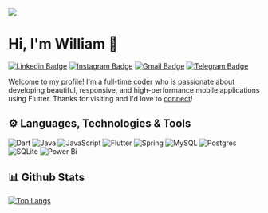 ![](https://komarev.com/ghpvc/?username=willwees&color=blueviolet)

# Hi, I'm William 👋

[![Linkedin Badge](https://img.shields.io/badge/-williamsuyanto-0A66C2?style=flat&logo=Linkedin&logoColor=white&link=https://www.linkedin.com/in/williamsuyanto/)](https://www.linkedin.com/in/williamsuyanto/)
[![Instagram Badge](https://img.shields.io/badge/-@willwees-E4405F?style=flat&logo=instagram&logoColor=white&link=https://instagram.com/willwees/)](https://instagram.com/willwees)
[![Gmail Badge](https://img.shields.io/badge/-williamsuyanto-c14438?style=flat&logo=Gmail&logoColor=white&link=mailto:william.suyanto@gmail.com)](mailto:william.suyanto@gmail.com)
[![Telegram Badge](https://img.shields.io/badge/-willwees-26A5E4?style=flat&logo=telegram&logoColor=white&link=https://t.me/willwees)](https://t.me/willwees)

Welcome to my profile! I'm a full-time coder who is passionate about developing beautiful, responsive, and high-performance mobile applications using Flutter. Thanks for visiting and I'd love to [connect](https://www.linkedin.com/in/williamsuyanto/)!

## ⚙️ Languages, Technologies & Tools 
![Dart](https://img.shields.io/badge/dart-%230175C2.svg?style=for-the-badge&logo=dart&logoColor=white)
![Java](https://img.shields.io/badge/java-%23ED8B00.svg?style=for-the-badge&logo=openjdk&logoColor=white)
![JavaScript](https://img.shields.io/badge/javascript-%23323330.svg?style=for-the-badge&logo=javascript&logoColor=%23F7DF1E)
![Flutter](https://img.shields.io/badge/Flutter-%2302569B.svg?style=for-the-badge&logo=Flutter&logoColor=white)
![Spring](https://img.shields.io/badge/spring-%236DB33F.svg?style=for-the-badge&logo=spring&logoColor=white)
![MySQL](https://img.shields.io/badge/mysql-%2300f.svg?style=for-the-badge&logo=mysql&logoColor=white)
![Postgres](https://img.shields.io/badge/postgres-%23316192.svg?style=for-the-badge&logo=postgresql&logoColor=white)
![SQLite](https://img.shields.io/badge/sqlite-%2307405e.svg?style=for-the-badge&logo=sqlite&logoColor=white)
![Power Bi](https://img.shields.io/badge/power_bi-F2C811?style=for-the-badge&logo=powerbi&logoColor=black)

## 📊 Github Stats
<!--
[![GitHub stats](https://github-readme-stats.vercel.app/api?username=willwees&count_private=true&show_icons=true&theme=github_dark)](https://github.com/willwees)
-->

[![Top Langs](https://github-readme-stats.vercel.app/api/top-langs/?username=willwees&layout=compact&theme=github_dark)](https://github.com/willwees)
